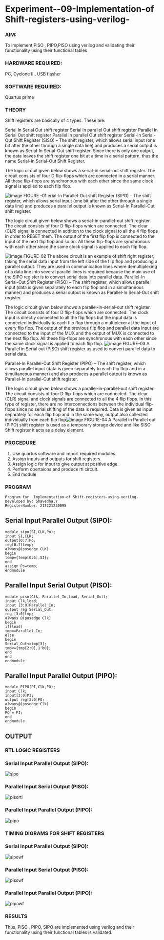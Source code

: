 
# Experiment--09-Implementation-of Shift-registers-using-verilog-
### AIM: 
To implement PISO , PIPO,PISO  using verilog and validating their functionality using their functional tables
### HARDWARE REQUIRED: 
PC, Cyclone II , USB flasher
### SOFTWARE REQUIRED:   
Quartus prime
### THEORY 
Shift registers are basically of 4 types. These are:

Serial In Serial Out shift register
Serial In parallel Out shift register
Parallel In Serial Out shift register
Parallel In parallel Out shift register
Serial-In Serial-Out Shift Register (SISO) –
The shift register, which allows serial input (one bit after the other through a single data line) and produces a serial output is known as Serial-In Serial-Out shift register. Since there is only one output, the data leaves the shift register one bit at a time in a serial pattern, thus the name Serial-In Serial-Out Shift Register.

The logic circuit given below shows a serial-in serial-out shift register. The circuit consists of four D flip-flops which are connected in a serial manner. All these flip-flops are synchronous with each other since the same clock signal is applied to each flip flop.

![image](https://user-images.githubusercontent.com/36288975/172337366-540cc45e-11fe-4cce-9503-560dc704bc7d.png)
FIGURE -01 
erial-In Parallel-Out shift Register (SIPO) –
The shift register, which allows serial input (one bit after the other through a single data line) and produces a parallel output is known as Serial-In Parallel-Out shift register.

The logic circuit given below shows a serial-in-parallel-out shift register. The circuit consists of four D flip-flops which are connected. The clear (CLR) signal is connected in addition to the clock signal to all the 4 flip flops in order to RESET them. The output of the first flip flop is connected to the input of the next flip flop and so on. All these flip-flops are synchronous with each other since the same clock signal is applied to each flip flop.

![image](https://user-images.githubusercontent.com/36288975/172337438-03416c7e-7c9d-4939-ba34-c355b9fc79c5.png)
FIGURE-02
The above circuit is an example of shift right register, taking the serial data input from the left side of the flip flop and producing a parallel output. They are used in communication lines where demultiplexing of a data line into several parallel lines is required because the main use of the SIPO register is to convert serial data into parallel data.
Parallel-In Serial-Out Shift Register (PISO) –
The shift register, which allows parallel input (data is given separately to each flip flop and in a simultaneous manner) and produces a serial output is known as Parallel-In Serial-Out shift register.

The logic circuit given below shows a parallel-in-serial-out shift register. The circuit consists of four D flip-flops which are connected. The clock input is directly connected to all the flip flops but the input data is connected individually to each flip flop through a multiplexer at the input of every flip flop. The output of the previous flip flop and parallel data input are connected to the input of the MUX and the output of MUX is connected to the next flip flop. All these flip-flops are synchronous with each other since the same clock signal is applied to each flip flop.
![image](https://user-images.githubusercontent.com/36288975/172337544-1632407f-1743-4b17-b480-00663d01e59f.png)
FIGURE-03
A Parallel in Serial out (PISO) shift register us used to convert parallel data to serial data.

Parallel-In Parallel-Out Shift Register (PIPO) –
The shift register, which allows parallel input (data is given separately to each flip flop and in a simultaneous manner) and also produces a parallel output is known as Parallel-In parallel-Out shift register.

The logic circuit given below shows a parallel-in-parallel-out shift register. The circuit consists of four D flip-flops which are connected. The clear (CLR) signal and clock signals are connected to all the 4 flip flops. In this type of register, there are no interconnections between the individual flip-flops since no serial shifting of the data is required. Data is given as input separately for each flip flop and in the same way, output also collected individually from each flip flop![image](https://user-images.githubusercontent.com/36288975/172337661-babb1f90-6286-4d14-8cbd-26a380ee085e.png)
FIGURE-04
A Parallel in Parallel out (PIPO) shift register is used as a temporary storage device and like SISO Shift register it acts as a delay element.

### PROCEDURE
1. Use quartus software and import required modules.
2. Assign inputs and outputs for shift registers.
3. Assign logic for input to give output at positive edge.
4. Perform opertaions and produce rtl circuit.
5. End module

### PROGRAM 
```
Program for  Implementation-of Shift-registers-using-verilog-
Developed by: Shavedha.Y
RegisterNumber: 212221230095
```
## Serial Input Parallel Output (SIPO):
```
module sipo(SI,CLK,Po);
input SI,CLK;
output[0:7]Po;
reg[0:7]temp;
always@(posedge CLK)
begin
temp={temp[0:6],SI};
end
assign Po=temp;
endmodule
```
## Parallel Input Serial Output (PISO):
```
module piso(Clk, Parallel_In,load, Serial_Out);
input Clk,load;
input [3:0]Parallel_In;
output reg Serial_Out;
reg [3:0]tmp;
always @(posedge Clk)
begin
if(load)
tmp<=Parallel_In;
else
begin
Serial_Out<=tmp[3];
tmp<={tmp[2:0],1'b0};
end
end
endmodule
```
## Parallel Input Parallel Output (PIPO):
```
module PIPO(PI,Clk,PO);
input Clk;
input[3:0]PI;
output reg[3:0]PO;
always@(posedge Clk)
begin
PO = PI;
end 
endmodule
```
## OUTPUT

### RTL LOGIC REGISTERS  
### Serial Input Parallel Output (SIPO):
![sipo](https://user-images.githubusercontent.com/93427376/173174631-a53e342b-22bf-48a6-bb07-bd7b1bcddbaf.png)
### Parallel Input Serial Output (PISO):
![pisortl](https://user-images.githubusercontent.com/93427376/173174658-ac24b89e-b60f-4741-bb52-6b264a0058ed.png)
### Parallel Input Parallel Output (PIPO):
![pipo](https://user-images.githubusercontent.com/93427376/173174649-c6dbd800-9d59-433c-8aa6-013342caca0b.png)

### TIMING DIGRAMS FOR SHIFT REGISTERS
### Serial Input Parallel Output (SIPO):
![sipowf](https://user-images.githubusercontent.com/93427376/173174714-eca71a2b-ad77-4118-9723-ae43198799ae.png)
### Parallel Input Serial Output (PISO):
![pisowf](https://user-images.githubusercontent.com/93427376/173174731-4aeeaac6-847c-4ee7-9f9b-a3920c1ee4c7.png)
### Parallel Input Parallel Output (PIPO):
![pipowf](https://user-images.githubusercontent.com/93427376/173174744-299d1cc3-c223-484c-8100-db8db19e26a0.png)

### RESULTS 
Thus, PISO , PIPO, SIPO are implemented using verilog and their functionality using their functional tables is validated.

